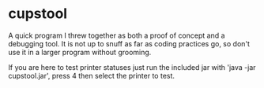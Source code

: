 # cupstool
A quick program I threw together as both a proof of concept and a debugging tool. It is not up to snuff as far as coding practices go, so don't use it in a larger program without grooming.

If you are here to test printer statuses just run the included jar with 'java -jar cupstool.jar', press 4 then select the printer to test.
